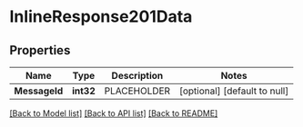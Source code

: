 # InlineResponse201Data

## Properties
Name | Type | Description | Notes
------------ | ------------- | ------------- | -------------
**MessageId** | **int32** | PLACEHOLDER | [optional] [default to null]

[[Back to Model list]](../README.md#documentation-for-models) [[Back to API list]](../README.md#documentation-for-api-endpoints) [[Back to README]](../README.md)

